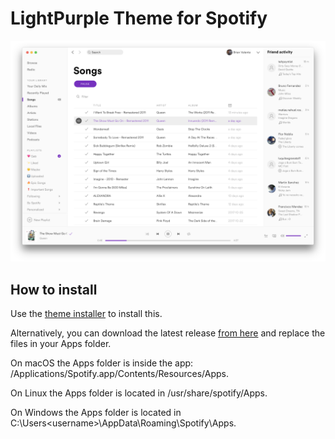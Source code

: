 # LightPurple Theme for Spotify

![](screenshot.png)

## How to install

Use the [theme installer](https://github.com/BrianValente/SpotifyDesktop-ThemeInstaller) to install this.

Alternatively, you can download the latest release [from here](https://github.com/BrianValente/SpotifyDesktop-LightPurple/releases) and replace the files in your Apps folder.

On macOS the Apps folder is inside the app: /Applications/Spotify.app/Contents/Resources/Apps.

On Linux the Apps folder is located in /usr/share/spotify/Apps.

On Windows the Apps folder is located in C:\Users\<username>\AppData\Roaming\Spotify\Apps.
